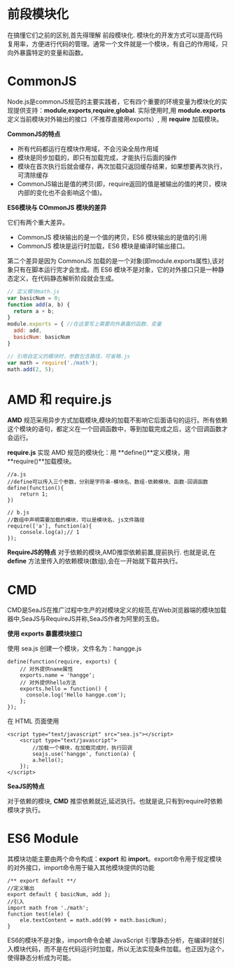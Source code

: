 # 前段模块化
在搞懂它们之前的区别,首先得理解 前段模块化. 模块化的开发方式可以提高代码复用率，方便进行代码的管理。通常一个文件就是一个模块，有自己的作用域，只向外暴露特定的变量和函数。

# CommonJS

Node.js是commonJS规范的主要实践者，它有四个重要的环境变量为模块化的实现提供支持：**module**,**exports**,**require**,**global**. 实际使用时,用 **module.exports**定义当前模块对外输出的接口（不推荐直接用exports）, 用 **require** 加载模块。

**CommonJS的特点**
- 所有代码都运行在模块作用域，不会污染全局作用域
- 模块是同步加载的，即只有加载完成，才能执行后面的操作
- 模块在首次执行后就会缓存，再次加载只返回缓存结果，如果想要再次执行，可清除缓存
- CommonJS输出是值的拷贝(即，require返回的值是被输出的值的拷贝，模块内部的变化也不会影响这个值)。

**ES6模块与 COmmonJS 模块的差异**

它们有两个重大差异。
- CommonJS 模块输出的是一个值的拷贝，ES6 模块输出的是值的引用
- CommonJS 模块是运行时加载，ES6 模块是编译时输出接口。

第二个差异是因为 CommonJS 加载的是一个对象(即module.exports属性),该对象只有在脚本运行完才会生成。而 ES6 模块不是对象，它的对外接口只是一种静态定义，在代码静态解析阶段就会生成。

```js
// 定义模块math.js
var basicNum = 0;
function add(a, b) {
  return a + b;
}
module.exports = { //在这里写上需要向外暴露的函数、变量
  add: add,
  basicNum: basicNum
}

// 引用自定义的模块时，参数包含路径，可省略.js
var math = require('./math');
math.add(2, 5);
```

# AMD 和 require.js

**AMD** 规范采用异步方式加载模块,模块的加载不影响它后面语句的运行。所有依赖这个模块的语句，都定义在一个回调函数中，等到加载完成之后，这个回调函数才会运行。

**require.js** 实现 AMD 规范的模块化：用 **define()**定义模块，用 **require()**加载模块。


```
//a.js
//define可以传入三个参数，分别是字符串-模块名、数组-依赖模块、函数-回调函数
define(function(){
    return 1;
})

// b.js
//数组中声明需要加载的模块，可以是模块名、js文件路径
require(['a'], function(a){
    console.log(a);// 1
});
```

**RequireJS的特点**
对于依赖的模块,AMD推崇依赖前置,提前执行. 也就是说,在 **define** 方法里传入的依赖模块(数组),会在一开始就下载并执行。


# CMD
CMD是SeaJS在推广过程中生产的对模块定义的规范,在Web浏览器端的模块加载器中,SeaJS与RequireJS并称,SeaJS作者为阿里的玉伯。



**使用 exports 暴露模块接口**

使用 sea.js 创建一个模块，文件名为：hangge.js

```
define(function(require, exports) {
    // 对外提供name属性
    exports.name = 'hangge';
    // 对外提供hello方法
    exports.hello = function() {
      console.log('Hello hangge.com');
    };
});
```

在 HTML 页面使用

```
<script type="text/javascript" src="sea.js"></script>
    <script type="text/javascript">
        //加载一个模块，在加载完成时，执行回调
        seajs.use('hangge', function(a) {
        a.hello();
    });
</script>
```

**SeaJS的特点**

对于依赖的模块, **CMD** 推崇依赖就近,延迟执行。也就是说,只有到require时依赖模块才执行。

# ES6 Module

其模块功能主要由两个命令构成：**export** 和 **import**。export命令用于规定模块的对外接口，import命令用于输入其他模块提供的功能

```
/** export default **/
//定义输出
export default { basicNum, add };
//引入
import math from './math';
function test(ele) {
    ele.textContent = math.add(99 + math.basicNum);
}

```

ES6的模块不是对象，import命令会被 JavaScript 引擎静态分析，在编译时就引入模块代码，而不是在代码运行时加载，所以无法实现条件加载。也正因为这个，使得静态分析成为可能。